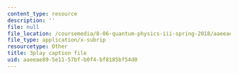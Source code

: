 ```yaml
---
content_type: resource
description: ''
file: null
file_location: /coursemedia/8-06-quantum-physics-iii-spring-2018/aaeeae895e1157bfb0f4bf8185bf54d0_loVzNly0Gyw.vtt
file_type: application/x-subrip
resourcetype: Other
title: 3play caption file
uid: aaeeae89-5e11-57bf-b0f4-bf8185bf54d0
---
```

